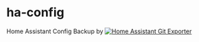 # ha-config



Home Assistant Config Backup by [![Home Assistant Git Exporter](https://img.shields.io/badge/Powered%20by-Home%20Assistant%20Git%20Exporter-%23d32f2f)](https://github.com/Poeschl/Hassio-Addons/tree/main/git-exporter)
